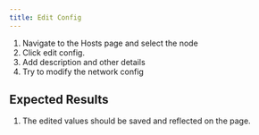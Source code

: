 ```yaml
---
title: Edit Config	
---
```

1. Navigate to the Hosts page and select the node
2. Click edit config.
3. Add description and other details
4. Try to modify the network config

## Expected Results
1. The edited values should be saved and reflected on the page.	